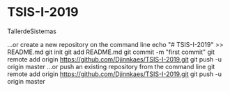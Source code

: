 # TSIS-I-2019
TallerdeSistemas

…or create a new repository on the command line
echo "# TSIS-I-2019" >> README.md
git init
git add README.md
git commit -m "first commit"
git remote add origin https://github.com/Djinnkaes/TSIS-I-2019.git
git push -u origin master
…or push an existing repository from the command line
git remote add origin https://github.com/Djinnkaes/TSIS-I-2019.git
git push -u origin master
